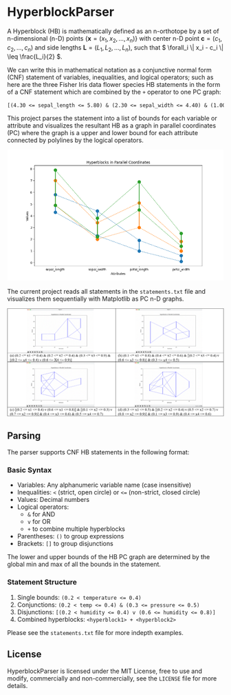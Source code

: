 # HyperblockParser

A Hyperblock (HB) is mathematically defined as an n-orthotope by a set of n-dimensional (n-D) points $`\{ \mathbf{x} = (x_1, x_2, \ldots, x_n) \} `$ with center n-D point $` \mathbf{c} = (c_1, c_2, \ldots, c_n) `$ and side lengths $` \mathbf{L} = (L_1, L_2, \ldots, L_n) `$, such that $` \forall_i \| x_i - c_i \| \leq \frac{L_i}{2} `$.

We can write this in mathematical notation as a conjunctive normal form (CNF) statement of variables, inequalities, and logical operators; such as here are the three Fisher Iris data flower species HB statements in the form of a CNF statement which are combined by the `+` operator to one PC graph:

```txt
[(4.30 <= sepal_length <= 5.80) & (2.30 <= sepal_width <= 4.40) & (1.00 <= petal_length <= 1.90) & (0.10 <= petal_width <= 0.60)] + [(4.90 <= sepal_length <= 7.00) & (2.00 <= sepal_width <= 3.40) & (3.00 <= petal_length <= 5.10) & (1.00 <= petal_width <= 1.80)] + [(4.90 <= sepal_length <= 7.90) & (2.20 <= sepal_width <= 3.80) & (4.50 <= petal_length <= 6.90) & (1.40 <= petal_width <= 2.50)]
```

This project parses the statement into a list of bounds for each variable or attribute and visualizes the resultant HB as a graph in parallel coordinates (PC) where the graph is a upper and lower bound for each attribute connected by polylines by the logical operators.

![demo HB](./screenshots/demo_hb.png)

The current project reads all statements in the `statements.txt` file and visualizes them sequentially with Matplotlib as PC n-D graphs.

![demo HBs](./screenshots/demo.png)

## Parsing

The parser supports CNF HB statements in the following format:

### Basic Syntax

- Variables: Any alphanumeric variable name (case insensitive)
- Inequalities: `<` (strict, open circle) or `<=` (non-strict, closed circle)
- Values: Decimal numbers
- Logical operators:
  - `&` for AND
  - `v` for OR
  - `+` to combine multiple hyperblocks
- Parentheses: `()` to group expressions
- Brackets: `[]` to group disjunctions

The lower and upper bounds of the HB PC graph are determined by the global min and max of all the bounds in the statement.

### Statement Structure

1. Single bounds: `(0.2 < temperature <= 0.4)`
2. Conjunctions: `(0.2 < temp <= 0.4) & (0.3 <= pressure <= 0.5)`
3. Disjunctions: `[(0.2 < humidity <= 0.4) v (0.6 <= humidity <= 0.8)]`
4. Combined hyperblocks: `<hyperblock1> + <hyperblock2>`

Please see the `statements.txt` file for more indepth examples.

## License

HyperblockParser is licensed under the MIT License, free to use and modify, commercially and non-commercially, see the `LICENSE` file for more details.
